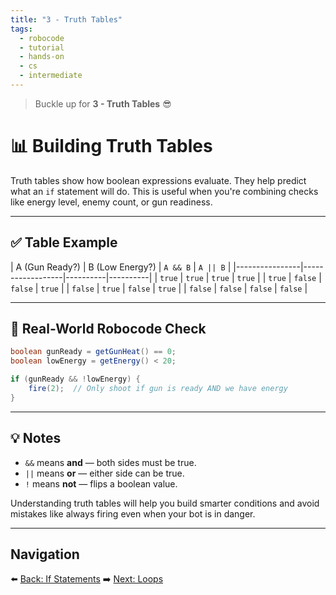 ```yaml
---
title: "3 - Truth Tables"
tags:
  - robocode
  - tutorial
  - hands-on
  - cs
  - intermediate
---
```


> Buckle up for **3 - Truth Tables** 😎

# 📊 Building Truth Tables

Truth tables show how boolean expressions evaluate. They help predict what an `if` statement will do. This is useful when you're combining checks like energy level, enemy count, or gun readiness.

---

## ✅ Table Example

| A (Gun Ready?) | B (Low Energy?) | `A && B` | `A || B` |
|----------------|------------------|----------|----------|
| `true`         | `true`           | `true`   | `true`   |
| `true`         | `false`          | `false`  | `true`   |
| `false`        | `true`           | `false`  | `true`   |
| `false`        | `false`          | `false`  | `false`  |

---

## 🧠 Real-World Robocode Check

```java
boolean gunReady = getGunHeat() == 0;
boolean lowEnergy = getEnergy() < 20;

if (gunReady && !lowEnergy) {
    fire(2);  // Only shoot if gun is ready AND we have energy
}
```

---

## 💡 Notes

* `&&` means **and** — both sides must be true.
* `||` means **or** — either side can be true.
* `!` means **not** — flips a boolean value.

Understanding truth tables will help you build smarter conditions and avoid mistakes like always firing even when your bot is in danger.

---

## Navigation

⬅️ [Back: If Statements](/robocode/Day-5/01_if_statements)
➡️ [Next: Loops](/robocode/Day-5/03_loops)
